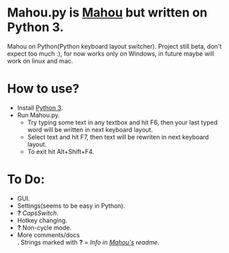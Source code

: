 # Mahou.py is [Mahou](https://github.com/BladeMight/Mahou) but written on Python 3.
Mahou on Python(Python keyboard layout switcher).
Project still beta, don't expect too much :), for now works only on Windows, in future maybe will work on linux and mac.
# How to use?
- Install [Python 3](http://python.org).
- Run Mahou.py.
	- Try typing some text in any textbox and hit F6, then your last typed word will be written in next keyboard layout.
	- Select text and hit F7, then text will be rewriten in next keyboard layout.
    - To exit hit Alt+Shift+F4.

# To Do:
- GUI.
- Settings(seems to be easy in Python).
- **?** *CapsSwitch*.
- Hotkey changing.
- **?** Non-cycle mode.
- More comments/docs<br>.
Strings marked with **?** = *Info in [Mahou's](https://github.com/BladeMight/Mahou) readme*.
